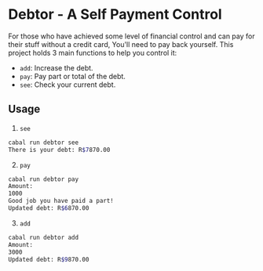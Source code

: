 # Debtor - A Self Payment Control

For those who have achieved some level of financial control and can pay for their stuff without a credit card,
You'll need to pay back yourself. This project holds 3 main functions to help you control it:
- `add`: Increase the debt.
- `pay`: Pay part or total of the debt.
- `see`: Check your current debt.

## Usage
1. `see`
```bash
cabal run debtor see
There is your debt: R$7870.00
```
2. `pay`
```bash
cabal run debtor pay
Amount:
1000
Good job you have paid a part!
Updated debt: R$6870.00
```
3. `add`
```bash
cabal run debtor add
Amount:
3000
Updated debt: R$9870.00
```
